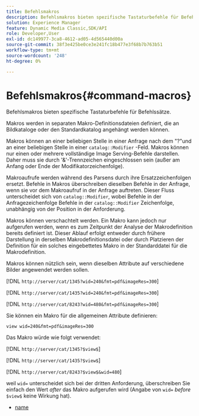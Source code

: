 ```yaml
---
title: Befehlsmakros
description: Befehlsmakros bieten spezifische Tastaturbefehle für Befehlssätze.
solution: Experience Manager
feature: Dynamic Media Classic,SDK/API
role: Developer,User
exl-id: dc149977-3ca8-4612-ad05-4d565440d00a
source-git-commit: 38f3e425be0ce3e241fc18b477e3f68b7b763b51
workflow-type: tm+mt
source-wordcount: '248'
ht-degree: 0%

---
```


# Befehlsmakros{#command-macros}

Befehlsmakros bieten spezifische Tastaturbefehle für Befehlssätze.

Makros werden in separaten Makro-Definitionsdateien definiert, die an Bildkataloge oder den Standardkatalog angehängt werden können.

Makros können an einer beliebigen Stelle in einer Anfrage nach dem &quot;?&quot;und an einer beliebigen Stelle in einer `catalog::Modifier` -Feld. Makros können nur einen oder mehrere vollständige Image Serving-Befehle darstellen. Daher muss sie durch &#39;&amp;&#39;-Trennzeichen eingeschlossen sein (außer am Anfang oder Ende der Modifikatorzeichenfolge).

Makroaufrufe werden während des Parsens durch ihre Ersatzzeichenfolgen ersetzt. Befehle in Makros überschreiben dieselben Befehle in der Anfrage, wenn sie vor dem Makroaufruf in der Anfrage auftreten. Dieser Fluss unterscheidet sich von `catalog::Modifier`, wobei Befehle in der Anfragezeichenfolge Befehle in der `catalog::Modifier` Zeichenfolge, unabhängig von der Position in der Anforderung.

Makros können verschachtelt werden. Ein Makro kann jedoch nur aufgerufen werden, wenn es zum Zeitpunkt der Analyse der Makrodefinition bereits definiert ist. Dieser Ablauf erfolgt entweder durch frühere Darstellung in derselben Makrodefinitionsdatei oder durch Platzieren der Definition für ein solches eingebettetes Makro in der Standarddatei für die Makrodefinition.

Makros können nützlich sein, wenn dieselben Attribute auf verschiedene Bilder angewendet werden sollen.

[!DNL `http://server/cat/1345?wid=240&fmt=pdf&imageRes=300`]

[!DNL `http://server/cat/1435?wid=240&fmt=pdf&imageRes=300`]

[!DNL `http://server/cat/8243?wid=480&fmt=pdf&imageRes=300`]

Sie können ein Makro für die allgemeinen Attribute definieren:

`view wid=240&fmt=pdf&imageRes=300`

Das Makro würde wie folgt verwendet:

[!DNL `http://server/cat/1345?$view$`]

[!DNL `http://server/cat/1435?$view$`]

[!DNL `http://server/cat/8243?$view$&wid=480`]

weil `wid=` unterscheidet sich bei der dritten Anforderung, überschreiben Sie einfach den Wert *after* das Makro aufgerufen wird (Angabe von `wid=` *before* `$view$` keine Wirkung hat).

+ [name](r-name.md)
